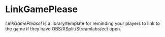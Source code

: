 # LinkGamePlease
*LinkGamePlease!* is a library/template for reminding your players to link to the game if they have OBS/XSplit/Streamlabs/ect open.

